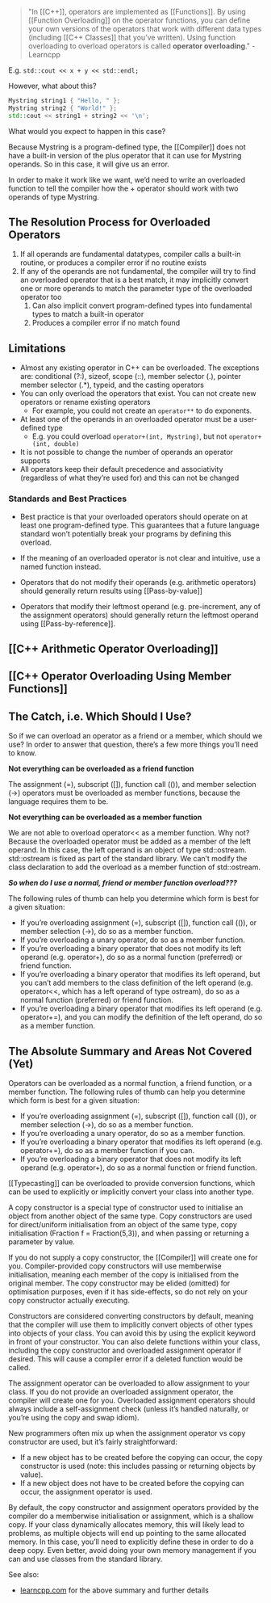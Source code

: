 >"In [[C++]], operators are implemented as [[Functions]]. By using [[Function Overloading]] on the operator functions, you can define your own versions of the operators that work with different data types (including [[C++ Classes]] that you’ve written). Using function overloading to overload operators is called **operator overloading**." - Learncpp

E.g. `std::cout << x + y << std::endl;`

However, what about this?

```cpp
Mystring string1 { "Hello, " };
Mystring string2 { "World!" };
std::cout << string1 + string2 << '\n';
```

What would you expect to happen in this case? 

Because Mystring is a program-defined type, the [[Compiler]] does not have a built-in version of the plus operator that it can use for Mystring operands. So in this case, it will give us an error. 

In order to make it work like we want, we’d need to write an overloaded function to tell the compiler how the + operator should work with two operands of type Mystring. 

## The Resolution Process for Overloaded Operators

1. If all operands are fundamental datatypes, compiler calls a built-in routine, or produces a compiler error if no routine exists
2. If any of the operands are not fundamental, the compiler will try to find an overloaded operator that is a best match, it may implicitly convert one or more operands to match the parameter type of the overloaded operator too
	1. Can also implicit convert program-defined types into fundamental types to match a built-in operator
	2. Produces a compiler error if no match found

## Limitations

- Almost any existing operator in C++ can be overloaded. The exceptions are: conditional (?:), sizeof, scope (::), member selector (.), pointer member selector (.\*), typeid, and the casting operators
- You can only overload the operators that exist. You can not create new operators or rename existing operators
	- For example, you could not create an `operator**` to do exponents.
- At least one of the operands in an overloaded operator must be a user-defined type
	- E.g. you could overload `operator+(int, Mystring)`, but not `operator+(int, double)`
- It is not possible to change the number of operands an operator supports
- All operators keep their default precedence and associativity (regardless of what they’re used for) and this can not be changed

### Standards and Best Practices

- Best practice is that your overloaded operators should operate on at least one program-defined type. This guarantees that a future language standard won’t potentially break your programs by defining this overload.

- If the meaning of an overloaded operator is not clear and intuitive, use a named function instead.

- Operators that do not modify their operands (e.g. arithmetic operators) should generally return results using [[Pass-by-value]]

- Operators that modify their leftmost operand (e.g. pre-increment, any of the assignment operators) should generally return the leftmost operand using [[Pass-by-reference]].

## [[C++ Arithmetic Operator Overloading]]

## [[C++ Operator Overloading Using Member Functions]]

## The Catch, i.e. Which Should I Use?

So if we can overload an operator as a friend or a member, which should we use? In order to answer that question, there’s a few more things you’ll need to know.

**Not everything can be overloaded as a friend function**

The assignment (=), subscript ([]), function call (()), and member selection (->) operators must be overloaded as member functions, because the language requires them to be.

**Not everything can be overloaded as a member function**

We are not able to overload operator<< as a member function. Why not? Because the overloaded operator must be added as a member of the left operand. In this case, the left operand is an object of type std::ostream. std::ostream is fixed as part of the standard library. We can’t modify the class declaration to add the overload as a member function of std::ostream.

***So when do I use a normal, friend or member function overload???***

The following rules of thumb can help you determine which form is best for a given situation:

- If you’re overloading assignment (=), subscript ([]), function call (()), or member selection (->), do so as a member function.
- If you’re overloading a unary operator, do so as a member function.
- If you’re overloading a binary operator that does not modify its left operand (e.g. operator+), do so as a normal function (preferred) or friend function.
- If you’re overloading a binary operator that modifies its left operand, but you can’t add members to the class definition of the left operand (e.g. operator<<, which has a left operand of type ostream), do so as a normal function (preferred) or friend function.
- If you’re overloading a binary operator that modifies its left operand (e.g. operator+=), and you can modify the definition of the left operand, do so as a member function.

## The Absolute Summary and Areas Not Covered (Yet)

Operators can be overloaded as a normal function, a friend function, or a member function. The following rules of thumb can help you determine which form is best for a given situation:

- If you’re overloading assignment (=), subscript ([]), function call (()), or member selection (->), do so as a member function.
- If you’re overloading a unary operator, do so as a member function.
- If you’re overloading a binary operator that modifies its left operand (e.g. operator+=), do so as a member function if you can.
- If you’re overloading a binary operator that does not modify its left operand (e.g. operator+), do so as a normal function or friend function.

[[Typecasting]] can be overloaded to provide conversion functions, which can be used to explicitly or implicitly convert your class into another type.

A copy constructor is a special type of constructor used to initialise an object from another object of the same type. Copy constructors are used for direct/uniform initialisation from an object of the same type, copy initialisation (Fraction f = Fraction(5,3)), and when passing or returning a parameter by value.

If you do not supply a copy constructor, the [[Compiler]] will create one for you. Compiler-provided copy constructors will use memberwise initialisation, meaning each member of the copy is initialised from the original member. The copy constructor may be elided (omitted) for optimisation purposes, even if it has side-effects, so do not rely on your copy constructor actually executing.

Constructors are considered converting constructors by default, meaning that the compiler will use them to implicitly convert objects of other types into objects of your class. You can avoid this by using the explicit keyword in front of your constructor. You can also delete functions within your class, including the copy constructor and overloaded assignment operator if desired. This will cause a compiler error if a deleted function would be called.

The assignment operator can be overloaded to allow assignment to your class. If you do not provide an overloaded assignment operator, the compiler will create one for you. Overloaded assignment operators should always include a self-assignment check (unless it’s handled naturally, or you’re using the copy and swap idiom).

New programmers often mix up when the assignment operator vs copy constructor are used, but it’s fairly straightforward:

- If a new object has to be created before the copying can occur, the copy constructor is used (note: this includes passing or returning objects by value).
- If a new object does not have to be created before the copying can occur, the assignment operator is used.

By default, the copy constructor and assignment operators provided by the compiler do a memberwise initialisation or assignment, which is a shallow copy. If your class dynamically allocates memory, this will likely lead to problems, as multiple objects will end up pointing to the same allocated memory. In this case, you’ll need to explicitly define these in order to do a deep copy. Even better, avoid doing your own memory management if you can and use classes from the standard library.


See also:
- [learncpp.com](https://learncpp.com) for the above summary and further details